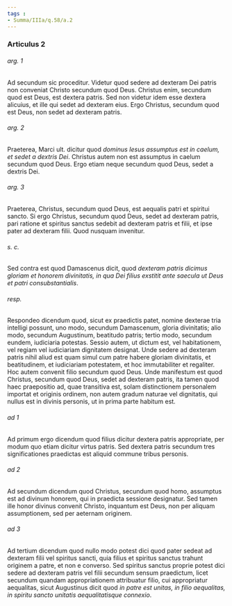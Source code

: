 ```yaml
---
tags : 
- Summa/IIIa/q.58/a.2
---
```


### Articulus 2

###### arg. 1
Ad secundum sic proceditur. Videtur quod sedere ad dexteram Dei patris non conveniat Christo secundum quod Deus. Christus enim, secundum quod est Deus, est dextera patris. Sed non videtur idem esse dextera alicuius, et ille qui sedet ad dexteram eius. Ergo Christus, secundum quod est Deus, non sedet ad dexteram patris.

###### arg. 2
Praeterea, Marci ult. dicitur quod *dominus Iesus assumptus est in caelum, et sedet a dextris Dei*. Christus autem non est assumptus in caelum secundum quod Deus. Ergo etiam neque secundum quod Deus, sedet a dextris Dei.

###### arg. 3
Praeterea, Christus, secundum quod Deus, est aequalis patri et spiritui sancto. Si ergo Christus, secundum quod Deus, sedet ad dexteram patris, pari ratione et spiritus sanctus sedebit ad dexteram patris et filii, et ipse pater ad dexteram filii. Quod nusquam invenitur.

###### s. c.
Sed contra est quod Damascenus dicit, quod *dexteram patris dicimus gloriam et honorem divinitatis, in qua Dei filius exstitit ante saecula ut Deus et patri consubstantialis*.

###### resp.
Respondeo dicendum quod, sicut ex praedictis patet, nomine dexterae tria intelligi possunt, uno modo, secundum Damascenum, gloria divinitatis; alio modo, secundum Augustinum, beatitudo patris; tertio modo, secundum eundem, iudiciaria potestas. Sessio autem, ut dictum est, vel habitationem, vel regiam vel iudiciariam dignitatem designat. Unde sedere ad dexteram patris nihil aliud est quam simul cum patre habere gloriam divinitatis, et beatitudinem, et iudiciariam potestatem, et hoc immutabiliter et regaliter. Hoc autem convenit filio secundum quod Deus. Unde manifestum est quod Christus, secundum quod Deus, sedet ad dexteram patris, ita tamen quod haec praepositio ad, quae transitiva est, solam distinctionem personalem importat et originis ordinem, non autem gradum naturae vel dignitatis, qui nullus est in divinis personis, ut in prima parte habitum est.

###### ad 1
Ad primum ergo dicendum quod filius dicitur dextera patris appropriate, per modum quo etiam dicitur virtus patris. Sed dextera patris secundum tres significationes praedictas est aliquid commune tribus personis.

###### ad 2
Ad secundum dicendum quod Christus, secundum quod homo, assumptus est ad divinum honorem, qui in praedicta sessione designatur. Sed tamen ille honor divinus convenit Christo, inquantum est Deus, non per aliquam assumptionem, sed per aeternam originem.

###### ad 3
Ad tertium dicendum quod nullo modo potest dici quod pater sedeat ad dexteram filii vel spiritus sancti, quia filius et spiritus sanctus trahunt originem a patre, et non e converso. Sed spiritus sanctus proprie potest dici sedere ad dexteram patris vel filii secundum sensum praedictum, licet secundum quandam appropriationem attribuatur filio, cui appropriatur aequalitas, sicut Augustinus dicit quod *in patre est unitas, in filio aequalitas, in spiritu sancto unitatis aequalitatisque connexio*.

